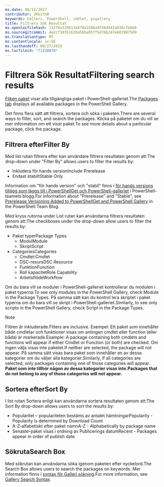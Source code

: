```yaml
---
ms.date: 06/12/2017
contributor: JKeithB
keywords: Galleri, PowerShell, cmdlet, psgallery
title: Filtrera Sök Resultat
ms.openlocfilehash: 13270a310613a974e1588a9f56d443a936cfebb8
ms.sourcegitcommit: 4a2cf30351620a58ba95ff5d76b247e601907589
ms.translationtype: MT
ms.contentlocale: sv-SE
ms.lasthandoff: 09/27/2019
ms.locfileid: "71328870"
---
```

# <a name="filtering-search-results"></a><span data-ttu-id="e4fa0-103">Filtrera Sök Resultat</span><span class="sxs-lookup"><span data-stu-id="e4fa0-103">Filtering search results</span></span>

<span data-ttu-id="e4fa0-104">[Fliken paket](https://www.powershellgallery.com/packages) visar alla tillgängliga paket i PowerShell-galleriet.</span><span class="sxs-lookup"><span data-stu-id="e4fa0-104">The [Packages tab](https://www.powershellgallery.com/packages) displays all available packages in the PowerShell Gallery.</span></span>

<span data-ttu-id="e4fa0-105">Det finns flera sätt att filtrera, sortera och söka i paketen.</span><span class="sxs-lookup"><span data-stu-id="e4fa0-105">There are several ways to filter, sort, and search the packages.</span></span>
<span data-ttu-id="e4fa0-106">Klicka på paketet om du vill se mer information om ett visst paket.</span><span class="sxs-lookup"><span data-stu-id="e4fa0-106">To see more details about a particular package, click the package.</span></span>

## <a name="filter-by"></a><span data-ttu-id="e4fa0-107">Filtrera efter</span><span class="sxs-lookup"><span data-stu-id="e4fa0-107">Filter By</span></span>

<span data-ttu-id="e4fa0-108">Med list rutan filtrera efter kan användare filtrera resultaten genom att:</span><span class="sxs-lookup"><span data-stu-id="e4fa0-108">The drop-down under "Filter By" allows users to filter the results by:</span></span>
- <span data-ttu-id="e4fa0-109">Inkludera för hands version</span><span class="sxs-lookup"><span data-stu-id="e4fa0-109">Include Prerelease</span></span>
- <span data-ttu-id="e4fa0-110">Endast stabilt</span><span class="sxs-lookup"><span data-stu-id="e4fa0-110">Stable Only</span></span>

<span data-ttu-id="e4fa0-111">Information om "för hands version" och "stabil" finns i [för hands versions tillägg som läggs till i PowerShellGet och PowerShell-galleriet](https://blogs.msdn.microsoft.com/powershell/2017/12/05/prerelease-versioning-added-to-powershellget-and-powershell-gallery/) i PowerShell-teamets blogg.</span><span class="sxs-lookup"><span data-stu-id="e4fa0-111">For information about "Prerelease" and "Stable", see [Prerelease Versioning Added to PowerShellGet and PowerShell Gallery](https://blogs.msdn.microsoft.com/powershell/2017/12/05/prerelease-versioning-added-to-powershellget-and-powershell-gallery/) in the PowerShell Team Blog.</span></span>

<span data-ttu-id="e4fa0-112">Med kryss rutorna under List rutan kan användarna filtrera resultaten genom att:</span><span class="sxs-lookup"><span data-stu-id="e4fa0-112">The checkboxes under the drop-down allow users to filter the results by:</span></span>
- <span data-ttu-id="e4fa0-113">Paket typer</span><span class="sxs-lookup"><span data-stu-id="e4fa0-113">Package Types</span></span>
  - <span data-ttu-id="e4fa0-114">Modul</span><span class="sxs-lookup"><span data-stu-id="e4fa0-114">Module</span></span>
  - <span data-ttu-id="e4fa0-115">Skript</span><span class="sxs-lookup"><span data-stu-id="e4fa0-115">Script</span></span>
- <span data-ttu-id="e4fa0-116">Categories</span><span class="sxs-lookup"><span data-stu-id="e4fa0-116">Categories</span></span>
  - <span data-ttu-id="e4fa0-117">Cmdlet:</span><span class="sxs-lookup"><span data-stu-id="e4fa0-117">Cmdlet</span></span>
  - <span data-ttu-id="e4fa0-118">DSC-resurs</span><span class="sxs-lookup"><span data-stu-id="e4fa0-118">DSC Resource</span></span>
  - <span data-ttu-id="e4fa0-119">Funktion</span><span class="sxs-lookup"><span data-stu-id="e4fa0-119">Function</span></span>
  - <span data-ttu-id="e4fa0-120">Roll kapacitet</span><span class="sxs-lookup"><span data-stu-id="e4fa0-120">Role Capability</span></span>
  - <span data-ttu-id="e4fa0-121">Arbetsflöde</span><span class="sxs-lookup"><span data-stu-id="e4fa0-121">Workflow</span></span>

<span data-ttu-id="e4fa0-122">Om du bara vill se moduler i PowerShell-galleriet kontrollerar du modulen i paket typerna.</span><span class="sxs-lookup"><span data-stu-id="e4fa0-122">To see only modules in the PowerShell Gallery, check Module in the Package Types.</span></span>
<span data-ttu-id="e4fa0-123">På samma sätt kan du kontrol lera skriptet i paket typerna om du bara vill se skript i PowerShell-galleriet.</span><span class="sxs-lookup"><span data-stu-id="e4fa0-123">Similarly, to see only scripts in the PowerShell Gallery, check Script in the Package Types.</span></span>

> [!NOTE]
> <span data-ttu-id="e4fa0-124">Filtren är inkluderade.</span><span class="sxs-lookup"><span data-stu-id="e4fa0-124">Filters are inclusive.</span></span>
> <span data-ttu-id="e4fa0-125">Exempel: Ett paket som innehåller både cmdletar och funktioner visas om antingen cmdlet eller function (eller båda) är markerade.</span><span class="sxs-lookup"><span data-stu-id="e4fa0-125">Example: A package containing both cmdlets and functions will appear if either Cmdlet or Function (or both) are checked.</span></span>
> <span data-ttu-id="e4fa0-126">Om ingen väljs visas inte paketet.</span><span class="sxs-lookup"><span data-stu-id="e4fa0-126">If neither are selected, the package will not appear.</span></span>
> <span data-ttu-id="e4fa0-127">På samma sätt visas bara paket som innehåller en av dessa kategorier om du väljer alla kategorier.</span><span class="sxs-lookup"><span data-stu-id="e4fa0-127">Similarly, if all categories are selected, only packages containing one of those categories will appear.</span></span>
> <span data-ttu-id="e4fa0-128">**Paket som inte tillhör någon av dessa kategorier visas inte.**</span><span class="sxs-lookup"><span data-stu-id="e4fa0-128">**Packages that do not belong to any of those categories will not appear.**</span></span>

## <a name="sort-by"></a><span data-ttu-id="e4fa0-129">Sortera efter</span><span class="sxs-lookup"><span data-stu-id="e4fa0-129">Sort By</span></span>

<span data-ttu-id="e4fa0-130">I list rutan Sortera enligt kan användarna sortera resultaten genom att:</span><span class="sxs-lookup"><span data-stu-id="e4fa0-130">The Sort By drop-down allows users to sort the results by:</span></span>
- <span data-ttu-id="e4fa0-131">Popularitet – populariteten bestäms av antalet hämtningar</span><span class="sxs-lookup"><span data-stu-id="e4fa0-131">Popularity - Popularity is determined by Download Count</span></span>
- <span data-ttu-id="e4fa0-132">A-Z-alfabetiskt efter paket namn</span><span class="sxs-lookup"><span data-stu-id="e4fa0-132">A-Z - Alphabetically by package name</span></span>
- <span data-ttu-id="e4fa0-133">Senaste-paket visas i ordning av Publicerings datum</span><span class="sxs-lookup"><span data-stu-id="e4fa0-133">Recent - Packages appear in order of publish date</span></span>

## <a name="search-box"></a><span data-ttu-id="e4fa0-134">Sökruta</span><span class="sxs-lookup"><span data-stu-id="e4fa0-134">Search Box</span></span>

<span data-ttu-id="e4fa0-135">Med sökrutan kan användarna söka igenom paketen efter nyckelord.</span><span class="sxs-lookup"><span data-stu-id="e4fa0-135">The Search Box allows users to search the packages on keywords.</span></span>
<span data-ttu-id="e4fa0-136">Mer information finns i [syntax för Galleri sökning](search-syntax.md).</span><span class="sxs-lookup"><span data-stu-id="e4fa0-136">For more information, see [Gallery Search Syntax](search-syntax.md).</span></span>
